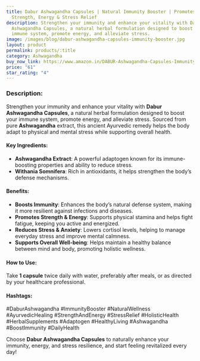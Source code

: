 ```yaml
---
title: Dabur Ashwagandha Capsules | Natural Immunity Booster | Promotes
  Strength, Energy & Stress Relief
description: Strengthen your immunity and enhance your vitality with Dabur
  Ashwagandha Capsules, a natural herbal formulation designed to boost your
  immune system, promote energy, and alleviate stress.
image: /images/blog/dabur-ashwagandha-capsules-immunity-booster.jpg
layout: product
permalink: products/:title
category: Ashwagandha
buy_now_link: https://www.amazon.in/DABUR-Ashwagandha-Capsules-Immunity-Booster/dp/B087X9XS1K/ref=sr_1_15?tag=ayushmonk-21&th=1
price: "61"
star_rating: "4"
---
```

### Description:
Strengthen your immunity and enhance your vitality with **Dabur Ashwagandha Capsules**, a natural herbal formulation designed to boost your immune system, promote energy, and alleviate stress. Sourced from pure **Ashwagandha** extract, this ancient Ayurvedic remedy helps the body adapt to physical and mental stress while supporting overall health.

#### Key Ingredients:
- **Ashwagandha Extract**: A powerful adaptogen known for its immune-boosting properties and ability to reduce stress.
- **Withania Somnifera**: Rich in antioxidants, it helps strengthen the body’s defense mechanisms.

#### Benefits:
- **Boosts Immunity**: Enhances the body’s natural defense system, making it more resilient against infections and diseases.
- **Promotes Strength & Energy**: Supports physical stamina and helps fight fatigue, keeping you active and energized.
- **Reduces Stress & Anxiety**: Lowers cortisol levels, helping to manage everyday stress and improve mental calmness.
- **Supports Overall Well-being**: Helps maintain a healthy balance between mind and body, promoting holistic wellness.

#### How to Use:
Take **1 capsule** twice daily with water, preferably after meals, or as directed by your healthcare professional.

#### Hashtags:
#DaburAshwagandha #ImmunityBooster #NaturalWellness #AyurvedicHealing #StrengthAndEnergy #StressRelief #HolisticHealth #HerbalSupplements #Adaptogen #HealthyLiving #Ashwagandha #BoostImmunity #DailyHealth

Choose **Dabur Ashwagandha Capsules** to naturally enhance your immunity, energy, and stress resilience, and start feeling revitalized every day!
